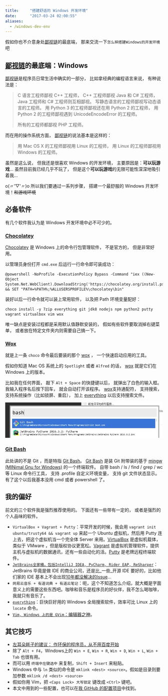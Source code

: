 ```yaml
---
title:     "搭建舒适的 Windows 开发环境"
date:      "2017-03-24 02:00:55"
aliases:
  - /windows-dev-env
---
```


假如你也不介意身处[鄙视链][we-are-the-same]的最底端，
那来交流一下`怎么样搭建Windows的开发环境`吧

<!--more-->


## [鄙视链][we-are-the-same]的最底端：Windows

[鄙视链][we-are-the-same]是程序员日常生活中确实的一部分，
比如拿经典的编程语言来说，
有种说法是：

> C 语言工程师鄙视 C++ 工程师，
> C++ 工程师鄙视 Java 和 C# 工程师，
> Java 工程师和 C# 工程师则互相鄙视。
> 写静态语言的工程师鄙视写动态语言的工程师。
> 用 Python 3 的工程师鄙视还在用 Python 2 的工程师，
> 用 Python 2 的工程师鄙视遇到 UnicodeEncodeError 的工程师。
>
> 所有的工程师都鄙视 PHP 工程师。

而在用的操作系统方面，
[鄙视链][we-are-the-same]的说法基本是这样的：

> 用 Mac OS X 的工程师鄙视用 Linux 的工程师，
> 用 Linux 的工程师鄙视用 Windows 的工程师。

虽然是这么说，
但我还是很喜欢 Windows 的开发环境，
主要原因是：**可以玩游戏**…
虽然目前我已经几乎不玩了，
但是这个**可以玩游戏**的无限可能性深深地吸引着我...

o(〃'▽'〃)o
所以我们要通过一系列步骤，
搭建一个最舒服的 Windows 开发环境！~~和游戏环境~~


## 必备软件

有几个软件我认为是 Windows 开发环境中必不可少的。

### [Chocolatey][chocolatey]

[Chocolatey][chocolatey] 是 Windows 上的命令行包管理软件，
不是官方的，
但是非常好用。

以管理员身份打开 `cmd.exe` 后运行一行命令即可装成功：

```
@powershell -NoProfile -ExecutionPolicy Bypass -Command "iex ((New-Object System.Net.WebClient).DownloadString('https://chocolatey.org/install.ps1'))" && SET "PATH=%PATH%;%ALLUSERSPROFILE%\chocolatey\bin"
```

装好以后一行命令就可以装上常用软件，
以及把 Path 环境变量配好：

```
choco install -y 7zip everything git jdk8 nodejs npm python2 putty vagrant virtualbox vim wox
```

唯一缺点是安装过程都是采用默认值静默安装的，
假如有些软件要取消掉右键菜单，
或者放在特定文件夹内则需要自己搞一下。


### [Wox][wox]

就是上一条 `choco` 命令最后要装的那个 [wox][wox] ，
一个快速启动应用的工具。

假如你知道 Mac OS 系统上的 `Spotlight` 或者 `Alfred` 的话，
[wox][wox] 就是它们在 Windows 上的版本。

比如我在任何界面，
敲下 `Alt + Space` 的快捷键以后，
就弹出了白色的输入框。
我输入程序名后按下回车，
就会自动打开该程序。
[wox][wox]支持通配符，
支持搜索，
支持系统操作（比如锁屏、重启），
加上 [everything][everything] 以后支持搜索文件。

![wox-sample][wox-sample]


### [Git Bash][git-scm]

此处讲的不是 Git ，而是特指 [Git Bash][git-scm]。
[Git Bash][git-scm] 是装 Git 附带装的基于 [mingw (MINimal Gnu for Windows)][mingw] 的一个终端软件。
自带 bash / ls / find / grep / wc 等 Linux 命令行工具，
支持 .profile 自定义环境变量，
支持 git 文件状态显示。
有了这个以后我基本没用 cmd 或者 powershell 了。


## 我的偏好

前文的三个软件我是强烈推荐使用的。
下面还有一些带有一定的，
或者是强烈的个人品味的软件。

* `VirtualBox + Vagrant + Putty`：平常开发的时候，我会用 `vagrant init ubuntu/trusty64 && vagrant up` 来起一个 Ubuntu 虚拟机，然后用 Putty 连上去，把这个虚拟机当一个完全体 Server 来用。[VirtualBox][virtualbox] 是虚拟机载体，类似于 VMware ，但是版权协议更宽松。[Vagrant][vagrant] 是虚拟机管理软件，提供主机与虚拟机的数据通讯，还有一些自动化的活。[Putty][putty] 是老牌远程终端软件。
* [`JetBrains全家桶，包括IntelliJ IDEA, PyCharm, Rider EAP, ReSharper`][jetbrains]：JetBrains 毕竟是做 IDE 的商业公司，还是比_一些_开源 IDE 要好的，比如他们家的 IDE 基本上不会出现[10年都没解决的Issue][backslash-r]...
* `网易云音乐 + 有道词典 + 有道云笔记`：呃，这个不知道怎么介绍，就大概是字面意义上的需要这些东西吧。咖啡和音乐是程序员的好伙伴，我不怎么喝咖啡，我就只有音乐了。
* [`everything`][everything]：巨快巨好用的 Windows 全局搜索软件，效率可比 Linux 上的 `locate` 命令。
* [`Vim, Windows 上的是 GVim`：编辑器之神][editor-war]。


## 其它技巧

* [左耳朵耗子的建议： 作环保的程序员，从不用百度开始][no-baidu]
* 除了 `Alt + F4`，Windows上的 `Win + E`, `Win + R`, `Win + D`, `Win + L`, `Win + Tab` 也很有用。
* 而可以用 `终端中左键选中` 来复制，`Shift + Insert` 来粘贴。
* Windows 中与 `ln` 类似的命令是 `mklink <dest> <source>`。假如是目录则要加参数 `mklink /d <dest> <source>`
* 假如你用 Vim，把 `<Caps Lock> 大写锁定` 键改成 `<Ctrl>` 键吧。
* 本文中用到的一些配置，也可以在[我 GitHub 的配置项目][myconf]中找到。

[backslash-r]: https://bugs.eclipse.org/bugs/show_bug.cgi?id=76936
[chocolatey]: https://chocolatey.org/
[editor-war]: https://en.wikipedia.org/wiki/Editor_war
[everything]: https://www.voidtools.com/
[git-scm]: https://git-scm.com/downloads
[jetbrains]: https://www.jetbrains.com/
[mingw]: https://www.mingw.org/
[myconf]: https://github.com/LKI/myconf
[no-baidu]: https://coolshell.cn/articles/9308.html
[putty]: https://www.putty.org/
[vagrant]: https://www.vagrantup.com/
[virtualbox]: https://www.virtualbox.org/wiki/VirtualBox
[we-are-the-same]: https://www.zhihu.com/question/24270600
[wox-sample]: /assets/windows_wox.jpg
[wox]: https://www.getwox.com/
